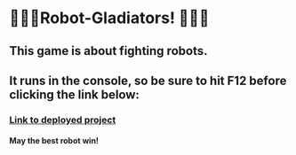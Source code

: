 # 🥊🤖🥊Robot-Gladiators! 🥊🤖🥊

## This game is about fighting robots. 

## It runs in the console, so be sure to hit F12 before clicking the link below:

### [Link to deployed project](https://caseyderiso.github.io/Robot-Gladiators/)

#### May the best robot win!